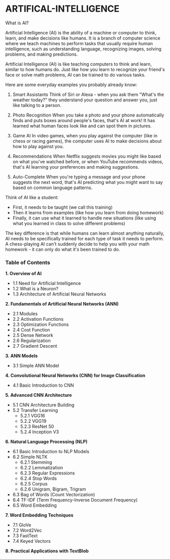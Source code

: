 # ARTIFICAL-INTELLIGENCE

What is AI?

Artificial Intelligence (AI) is the ability of a machine or computer to think, learn, and make decisions like humans. It is a branch of computer science where we teach machines to perform tasks that usually require human intelligence, such as understanding language, recognizing images, solving problems, and making predictions.

Artificial Intelligence (AI) is like teaching computers to think and learn, similar to how humans do. Just like how you learn to recognize your friend's face or solve math problems, AI can be trained to do various tasks.

Here are some everyday examples you probably already know:

1. Smart Assistants
Think of Siri or Alexa - when you ask them "What's the weather today?" they understand your question and answer you, just like talking to a person.

2. Photo Recognition
When you take a photo and your phone automatically finds and puts boxes around people's faces, that's AI at work! It has learned what human faces look like and can spot them in pictures.

3. Game AI
In video games, when you play against the computer (like in chess or racing games), the computer uses AI to make decisions about how to play against you.

4. Recommendations
When Netflix suggests movies you might like based on what you've watched before, or when YouTube recommends videos, that's AI learning your preferences and making suggestions.

5. Auto-Complete
When you're typing a message and your phone suggests the next word, that's AI predicting what you might want to say based on common language patterns.

Think of AI like a student:
- First, it needs to be taught (we call this training)
- Then it learns from examples (like how you learn from doing homework)
- Finally, it can use what it learned to handle new situations (like using what you learned in class to solve different problems)

The key difference is that while humans can learn almost anything naturally, AI needs to be specifically trained for each type of task it needs to perform. A chess-playing AI can't suddenly decide to help you with your math homework - it can only do what it's been trained to do.



### Table of Contents

**1. Overview of AI**
   - 1.1 Need for Artificial Intelligence
   - 1.2 What is a Neuron?
   - 1.3 Architecture of Artificial Neural Networks

**2. Fundamentals of Artificial Neural Networks (ANN)**
   - 2.1 Modules
   - 2.2 Activation Functions
   - 2.3 Optimization Functions
   - 2.4 Cost Function
   - 2.5 Dense Network
   - 2.6 Regularization
   - 2.7 Gradient Descent

**3. ANN Models**
   - 3.1 Simple ANN Model

**4. Convolutional Neural Networks (CNN) for Image Classification**
   - 4.1 Basic Introduction to CNN

**5. Advanced CNN Architecture**
   - 5.1 CNN Architecture Building
   - 5.2 Transfer Learning
       - 5.2.1 VGG16
       - 5.2.2 VGG19
       - 5.2.3 ResNet 50
       - 5.2.4 Inception V3

**6. Natural Language Processing (NLP)**
   - 6.1 Basic Introduction to NLP Models
   - 6.2 Simple NLTK
       - 6.2.1 Stemming
       - 6.2.2 Lemmatization
       - 6.2.3 Regular Expressions
       - 6.2.4 Stop Words
       - 6.2.5 Corpus
       - 6.2.6 Unigram, Bigram, Trigram
   - 6.3 Bag of Words (Count Vectorization)
   - 6.4 TF-IDF (Term Frequency-Inverse Document Frequency)
   - 6.5 Word Embedding

**7. Word Embedding Techniques**
   - 7.1 GloVe
   - 7.2 Word2Vec
   - 7.3 FastText
   - 7.4 Keyed Vectors

**8. Practical Applications with TextBlob**

